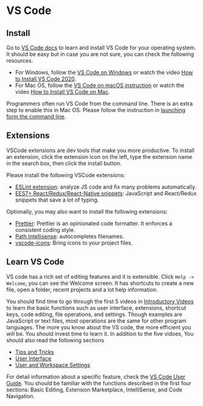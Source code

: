 # VS Code

## Install

Go to [VS Code docs](https://code.visualstudio.com/docs) to learn and install VS Code for your operating system. It should be easy but in case you are not sure, you can check the following resources.

- For Windows, follow the [VS Code on Windows](https://code.visualstudio.com/docs/setup/windows) or watch the video [How to Install VS Code 2020](https://youtu.be/7yLXtkSsRKE).
- For Mac OS, follow the [VS Code on macOS instruction](https://code.visualstudio.com/docs/setup/mac) or watch the video [How to Install VS Code on Mac](https://youtu.be/IATbkNl8qng).

Programmers often run VS Code from the command line. There is an extra step to enable this in Mac OS. Please follow the instruction in [launching form the command line](https://code.visualstudio.com/docs/setup/mac#_launching-from-the-command-line).

## Extensions

VSCode extensions are dev tools that make you more productive. To install an extension, click the extension icon on the left, type the extension name in the search box, then click the install button.

Please install the following VSCode extensions:

- [ESLint extension](https://marketplace.visualstudio.com/items?itemName=dbaeumer.vscode-eslint): analyze JS code and fix many problems automatically.
- [EES7+ React/Redux/React-Native snippets](https://marketplace.visualstudio.com/items?itemName=dsznajder.es7-react-js-snippets): JavaScript and React/Redux snippets that save a lot of typing.

Optionally, you may also want to install the following extensions:

- [Prettier](https://marketplace.visualstudio.com/items?itemName=esbenp.prettier-vscode): Prettier is an opinionated code formatter. It enforces a consistent coding style.
- [Path Intellisense](https://marketplace.visualstudio.com/items?itemName=christian-kohler.path-intellisense): autocompletes filenames.
- [vscode-icons](https://marketplace.visualstudio.com/items?itemName=vscode-icons-team.vscode-icons): Bring icons to your project files.

## Learn VS Code

VS code has a rich set of editing features and it is extensible. Click `Help -> Welcome`, you can see the Welcome screen. It has shortcuts to create a new file, open a folder, recent projects and a lot help information.

You should find time to go through the first 5 videos in [Introductory Videos](https://code.visualstudio.com/docs/getstarted/introvideos) to learn the basic functions such as user interface, extensions, shortcut keys, code editing, file operations, and settings. Though examples are JavaScript or text files, most operations are the same for other program languages. The more you know about the VS code, the more efficient you will be. You should invest time to learn it. In addition to the five vidoes, You should also read the following sections

- [Tips and Tricks](https://code.visualstudio.com/docs/getstarted/tips-and-tricks)
- [User Interface](https://code.visualstudio.com/docs/getstarted/userinterface)
- [User and Workspace Settings](https://code.visualstudio.com/docs/getstarted/settings)

For detail information about a specific feature, check the [VS Code User Guide](https://code.visualstudio.com/docs/editor/codebasics). You should be familiar with the functions described in the first four sections: Basic Editing, Extension Marketplace, IntelliSense, and Code Navigation.

